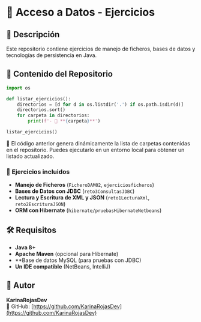 # 📂 Acceso a Datos - Ejercicios

## 📖 Descripción
Este repositorio contiene ejercicios de manejo de ficheros, bases de datos y tecnologías de persistencia en Java.

## 📂 Contenido del Repositorio

```python
import os

def listar_ejercicios():
    directorios = [d for d in os.listdir('.') if os.path.isdir(d)]
    directorios.sort()
    for carpeta in directorios:
        print(f'- 📁 **{carpeta}**')

listar_ejercicios()
```

🔹 El código anterior genera dinámicamente la lista de carpetas contenidas en el repositorio. Puedes ejecutarlo en un entorno local para obtener un listado actualizado.

### 📁 Ejercicios incluidos
- **Manejo de Ficheros** (`FicheroDAM02`, `ejerciciosficheros`)
- **Bases de Datos con JDBC** (`reto3ConsultasJDBC`)
- **Lectura y Escritura de XML y JSON** (`reto1LecturaXml`, `reto2EscrituraJSON`)
- **ORM con Hibernate** (`hibernate/pruebasHibernateNetbeans`)

## 🛠 Requisitos
- **Java 8+**
- **Apache Maven** (opcional para Hibernate)
- **Base de datos MySQL (para pruebas con JDBC)
- **Un IDE compatible** (NetBeans, IntelliJ)

## 📌 Autor
**KarinaRojasDev**  
📌 GitHub: [https://github.com/KarinaRojasDev](https://github.com/KarinaRojasDev)

